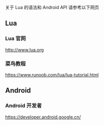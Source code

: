 关于 Lua 的语法和 Android API 请参考以下网页

## Lua
### Lua 官网
http://www.lua.org

### 菜鸟教程
https://www.runoob.com/lua/lua-tutorial.html

## Android
### Android 开发者
https://developer.android.google.cn/